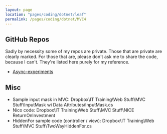 ```yaml
---
layout: page
location: "pages/coding/dotnet/leaf"
permalink: /pages/coding/dotnet/MVC4
---
```


## GitHub Repos 

Sadly by necessity some of my repos are private. Those that are private are clearly marked. For those that are, please don't ask me to share the code, because I can't. They're listed here purely for my reference.

- [Async-experiments](https://github.com/claresudbery/Async-experiments)

## Misc

- Sample input mask in MVC: Dropbox\IT Training\Web Stuff\MVC Stuff\InputMask wi Data Attributes\InputMask.cs
- Nico code: Dropbox\IT Training\Web Stuff\MVC Stuff\NICE ReturnOnInvestment
- HiddenFor sample code (controller / view): Dropbox\IT Training\Web Stuff\MVC Stuff\TwoWayHiddenFor.cs